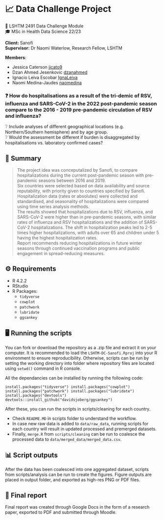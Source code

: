 # :chart_with_upwards_trend: Data Challenge Project 

:bookmark: LSHTM 2491 Data Challenge Module  
:mortar_board: MSc in Health Data Science 22/23

**Client:** Sanofi\
**Supervisor:** Dr Naomi Waterlow, Research Fellow, LSHTM

**Members**:
- Jessica Caterson [jjcato9](https://github.com/jjcato9)
- Dzan Ahmed Jesenkovic [dzanahmed](https://github.com/dzanahmed)
- Ignacio Leiva Escobar [IgnaLeiva](https://github.com/IgnaLeiva)
- Naomi Medina-Jaudes [naomedina](https://github.com/naomedina)
&nbsp;<br>
### :question: How do hospitalisations as a result of the tri-demic of RSV, influenza and SARS-CoV-2 in the 2022 post-pandemic season compare to the 2016 - 2019 pre-pandemic circulation of RSV and influenza?
:grey_question: Include analyses of different geographical locations (e.g. Northern/Southern hemisphere) and by age group.  
:grey_question: Would the assessment be different if burden is disaggregated by hospitalisations vs. laboratory confirmed cases? 

## :page_with_curl: Summary 
> The project idea was conceputalized by Sanofi, to compare hospitalizations during the current post-pandemic season with pre-pandemic seasons between 2016 and 2019.   
> Six countries were selected based on data availability and source reputability, with priority given to countries specified by Sanofi. Hospitalization data (rates or absolutes) were collected and standardised, and seasonality of hospitalizations were compared using time series analysis methods.   
> The results showed that hospitalizations due to RSV, influenza, and SARS-CoV-2 were higher than in pre-pandemic seasons, with similar rates of influenza and RSV hospitalizations and the addition of SARS-CoV-2 hospitalizations. The shift in hospitalization peaks led to 2-5 times higher hospitalizations, with adults over 65 and children under 5 having the highest hospitalization rates.   
> Report recommends reducing hospitalizations in future winter seasons through continued vaccination programs and public engagement in spread-reducing measures.   

## :gear: Requirements

- R 4.2.2 
- RStudio
- R Packages:
  - `tidyverse`
  - `cowplot`
  - `patchwork`
  - `lubridate`
  - `ggsankey`

## :desktop_computer: Running the scripts
You can fork or download the repository as a .zip file and extract it on your computer. 
It is recommended to load the `LSHTM-DC-Sanofi.Rproj` into your R environment to ensure reproducibility.
Otherwise, scripts can be run by setting the working directory into folder where repository files are located using `setwd()` command in R console.

All the dependancies can be installed by running the following code:

`install.packages("tidyverse")
install.packages("cowplot")
install.packages("patchwork")
install.packages("lubridate")
install.packages("devtools")
devtools::install_github("davidsjoberg/ggsankey")`

After these, you can run the scripts in scripts/cleaning for each country.
- Check `README.MD` in scripts folder to understand the workflow.
- In case new raw data is added to `data/raw_data`, running scripts for each country will result in updated processed and premerged datasets. 
- Finally, `merge.R` from `scripts/cleaning` can be run to coalesce the processed data to `data/merged_data/merged_data.csv`.

## :bar_chart: Script outputs
After the data has been coalesced into one aggregated dataset, scripts from scripts/analysis can be run to create the figures.
Figure outputs are placed in output folder, and exported as high-res PNG or PDF files. 

## :memo: Final report
Final report was created through Google Docs in the form of a research paper, exported to PDF and submitted through Moodle.
